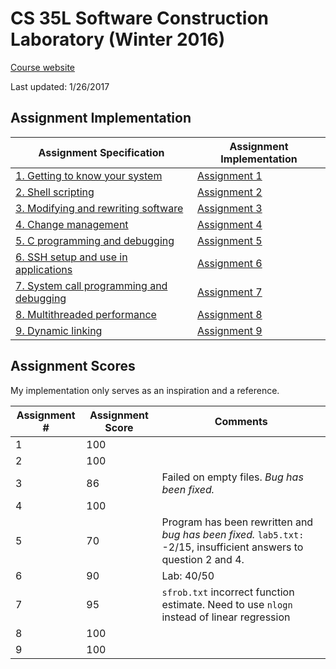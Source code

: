 # CS 35L Software Construction Laboratory (Winter 2016)

[Course website](http://web.cs.ucla.edu/classes/winter16/cs35L/)

Last updated: 1/26/2017

## Assignment Implementation
Assignment Specification | Assignment Implementation
------------------------ | -------------------------
[1. Getting to know your system](http://web.cs.ucla.edu/classes/winter16/cs35L/assign/assign1.html) | [Assignment 1](https://github.com/jerrylzy/CS35L/tree/master/Lab/Lab%201)
[2. Shell scripting](http://web.cs.ucla.edu/classes/winter16/cs35L/assign/assign2.html) | [Assignment 2](https://github.com/jerrylzy/CS35L/tree/master/Lab/Lab%202)
[3. Modifying and rewriting software](http://web.cs.ucla.edu/classes/winter16/cs35L/assign/assign3.html) | [Assignment 3](https://github.com/jerrylzy/CS35L/tree/master/Lab/Lab%203)
[4. Change management](http://web.cs.ucla.edu/classes/winter16/cs35L/assign/assign4.html) | [Assignment 4](https://github.com/jerrylzy/CS35L/tree/master/Lab/Lab%204)
[5. C programming and debugging](http://web.cs.ucla.edu/classes/winter16/cs35L/assign/assign5.html) | [Assignment 5](https://github.com/jerrylzy/CS35L/tree/master/Lab/Lab%205)
[6. SSH setup and use in applications](http://web.cs.ucla.edu/classes/winter16/cs35L/assign/assign6.html) | [Assignment 6](https://github.com/jerrylzy/CS35L/tree/master/Lab/Lab%206)
[7. System call programming and debugging](http://web.cs.ucla.edu/classes/winter16/cs35L/assign/assign7.html) | [Assignment 7](https://github.com/jerrylzy/CS35L/tree/master/Lab/Lab%207)
[8. Multithreaded performance](http://web.cs.ucla.edu/classes/winter16/cs35L/assign/assign8.html) | [Assignment 8](https://github.com/jerrylzy/CS35L/tree/master/Lab/Lab%208)
[9. Dynamic linking](http://web.cs.ucla.edu/classes/winter16/cs35L/assign/assign9.html) | [Assignment 9](https://github.com/jerrylzy/CS35L/tree/master/Lab/Lab%209)

## Assignment Scores
My implementation only serves as an inspiration and a reference.

Assignment # | Assignment Score | Comments
------------ | ---------------- | --------
1            | 100              |
2            | 100              |
3            | 86               | Failed on empty files. *Bug has been fixed.*
4            | 100              |
5            | 70               | Program has been rewritten and *bug has been fixed.* `lab5.txt:` -2/15, insufficient answers to question 2 and 4.
6            | 90               | Lab: 40/50
7            | 95               | `sfrob.txt` incorrect function estimate. Need to use `nlogn` instead of linear regression
8            | 100              |
9            | 100              |

